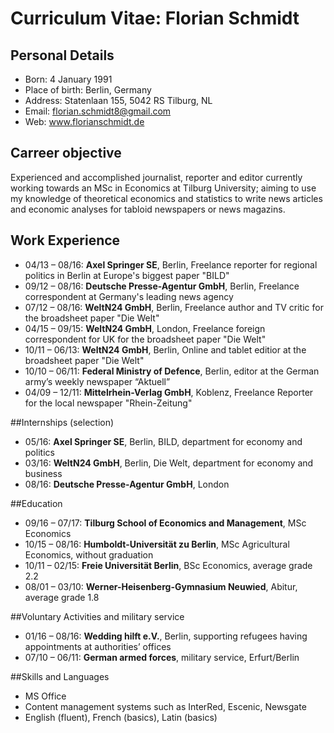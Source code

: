 # Curriculum Vitae: Florian Schmidt

## Personal Details
* Born: 4 January 1991
* Place of birth: Berlin, Germany
* Address: Statenlaan 155, 5042 RS Tilburg, NL
* Email: florian.schmidt8@gmail.com
* Web: www.florianschmidt.de

## Carreer objective
Experienced and accomplished journalist, reporter and editor currently working towards an MSc in Economics at Tilburg University; aiming to use my knowledge of theoretical economics and statistics to write news articles and economic analyses for tabloid newspapers or news magazins.

## Work Experience
* 04/13 – 08/16: **Axel Springer SE**, Berlin, Freelance reporter for regional politics in Berlin at Europe's biggest paper "BILD"
* 09/12 – 08/16: **Deutsche Presse-Agentur GmbH**, Berlin, Freelance correspondent at Germany's leading news agency
* 07/12 – 08/16: **WeltN24 GmbH**, Berlin, Freelance author and TV critic for the broadsheet paper "Die Welt"
* 04/15 – 09/15: **WeltN24 GmbH**, London, Freelance foreign correspondent for UK for the broadsheet paper "Die Welt"
* 10/11 – 06/13: **WeltN24 GmbH**, Berlin, Online and tablet editior at the broadsheet paper "Die Welt"
* 10/10 – 06/11: **Federal Ministry of Defence**, Berlin, editor at the German army’s weekly newspaper “Aktuell”
* 04/09 – 12/11: **Mittelrhein-Verlag GmbH**, Koblenz, Freelance Reporter for the local newspaper "Rhein-Zeitung"

##Internships (selection)
* 05/16: **Axel Springer SE**, Berlin, BILD, department for economy and politics
* 03/16: **WeltN24 GmbH**, Berlin, Die Welt, department for economy and business
* 08/16: **Deutsche Presse-Agentur GmbH**, London

##Education
* 09/16 – 07/17: **Tilburg School of Economics and Management**, MSc Economics
* 10/15 – 08/16: **Humboldt-Universität zu Berlin**, MSc Agricultural Economics, without graduation
* 10/11 – 02/15: **Freie Universität Berlin**, BSc Economics, average grade 2.2
* 08/01 – 03/10: **Werner-Heisenberg-Gymnasium Neuwied**, Abitur, average grade 1.8

##Voluntary Activities and military service
* 01/16 – 08/16: **Wedding hilft e.V.**, Berlin, supporting refugees having appointments at authorities’ offices
* 07/10 – 06/11: **German armed forces**, military service, Erfurt/Berlin

##Skills and Languages
* MS Office
* Content management systems such as InterRed, Escenic, Newsgate
* English (fluent), French (basics), Latin (basics)

